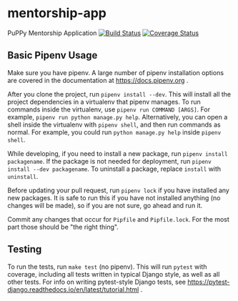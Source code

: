 # mentorship-app
PuPPy Mentorship Application
[![Build Status](https://travis-ci.org/PuPy-Python/mentorship-app.svg?branch=master)](https://travis-ci.org/PuPy-Python/mentorship-app)
[![Coverage Status](https://coveralls.io/repos/github/PuPy-Python/mentorship-app/badge.svg)](https://coveralls.io/github/PuPy-Python/mentorship-app)


## Basic Pipenv Usage

Make sure you have pipenv. A large number of pipenv installation options
are covered in the documentation at https://docs.pipenv.org .

After you clone the project, run `pipenv install --dev`. This will install
all the project dependencies in a virtualenv that pipenv manages. To run
commands inside the virtualenv, use `pipenv run COMMAND [ARGS]`. For example,
`pipenv run python manage.py help`. Alternatively, you can open a shell inside
the virtualenv with `pipenv shell`, and then run commands as normal. For
example, you could run `python manage.py help` inside `pipenv shell`.


While developing, if you need to install a new package, run
`pipenv install packagename`. If the package is not needed for deployment, run
`pipenv install --dev packagename`. To uninstall a package, replace `install`
with `uninstall`.

Before updating your pull request, run `pipenv lock` if you have installed
any new packages. It is safe to run this if you have not installed anything
(no changes will be made), so if you are not sure, go ahead and run it.

Commit any changes that occur for `Pipfile` and `Pipfile.lock`. For the most
part those should be "the right thing".

## Testing

To run the tests, run `make test` (no pipenv). This will run `pytest` with
coverage, including all tests written in typical Django style, as well as all
other tests. For info on writing pytest-style Django tests, see
https://pytest-django.readthedocs.io/en/latest/tutorial.html .
